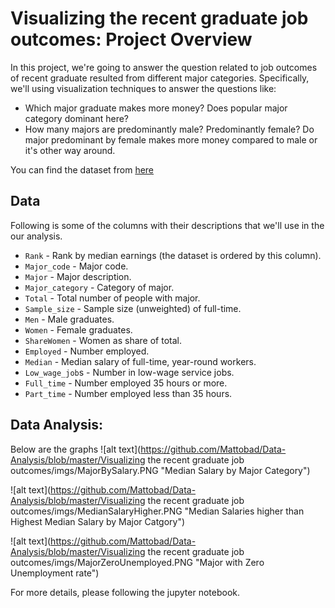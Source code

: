 # Visualizing the recent graduate job outcomes: Project Overview


In this project, we're going to answer the question related to job outcomes of recent graduate resulted from different major categories. Specifically, we'll using visualization techniques to answer the questions like:

- Which major graduate makes more money? Does popular major category dominant here?
- How many majors are predominantly male? Predominantly female? Do major predominant by female makes more money compared to male or it's other way around.

You can find the dataset from [here](https://github.com/fivethirtyeight/data/tree/master/college-majors) 
<br/>

## Data

Following is some of the columns with their descriptions that we'll use in the our analysis.

- `Rank` - Rank by median earnings (the dataset is ordered by this column).
- `Major_code` - Major code.
- `Major` - Major description.
- `Major_category` - Category of major.
- `Total` - Total number of people with major.
- `Sample_size` - Sample size (unweighted) of full-time.
- `Men` - Male graduates.
- `Women` - Female graduates.
- `ShareWomen` - Women as share of total.
- `Employed` - Number employed.
- `Median` - Median salary of full-time, year-round workers.
- `Low_wage_job`s - Number in low-wage service jobs.
- `Full_time` - Number employed 35 hours or more.
- `Part_time` - Number employed less than 35 hours.


## Data Analysis:

Below are the graphs 
![alt text](https://github.com/Mattobad/Data-Analysis/blob/master/Visualizing the recent graduate job outcomes/imgs/MajorBySalary.PNG "Median Salary by Major Category")
<br/>



![alt text](https://github.com/Mattobad/Data-Analysis/blob/master/Visualizing the recent graduate job outcomes/imgs/MedianSalaryHigher.PNG "Median Salaries higher than Highest Median Salary by Major Catgory")
<br/>


![alt text](https://github.com/Mattobad/Data-Analysis/blob/master/Visualizing the recent graduate job outcomes/imgs/MajorZeroUnemployed.PNG "Major with Zero Unemployment rate")


For more details, please following the jupyter notebook.

